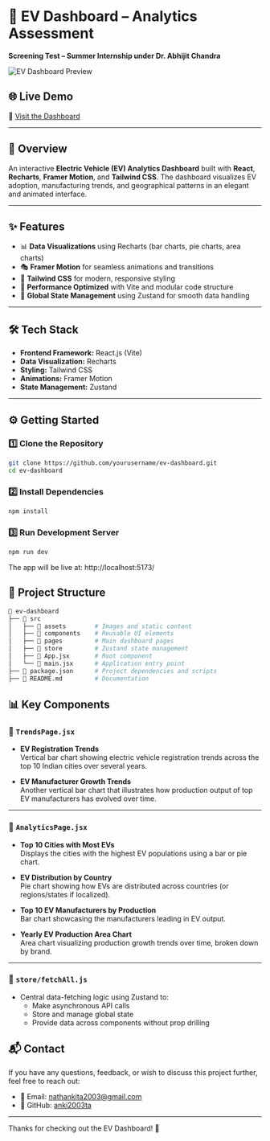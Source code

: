 # 🚗 EV Dashboard – Analytics Assessment  
**Screening Test – Summer Internship under Dr. Abhijit Chandra**

![EV Dashboard Preview](https://github.com/user-attachments/assets/01ff6e9a-774b-4d13-bdac-6304eb6de34f)

## 🌐 Live Demo  
🔗 [Visit the Dashboard](https://ev-dashboard-xi.vercel.app/) <!-- Replace with your actual deployment URL -->

---

## 📌 Overview  
An interactive **Electric Vehicle (EV) Analytics Dashboard** built with **React**, **Recharts**, **Framer Motion**, and **Tailwind CSS**. The dashboard visualizes EV adoption, manufacturing trends, and geographical patterns in an elegant and animated interface.

---

## ✨ Features  
- 📊 **Data Visualizations** using Recharts (bar charts, pie charts, area charts)  
- 🎭 **Framer Motion** for seamless animations and transitions  
- 🎨 **Tailwind CSS** for modern, responsive styling  
- 🚀 **Performance Optimized** with Vite and modular code structure  
- 🔄 **Global State Management** using Zustand for smooth data handling  

---

## 🛠️ Tech Stack  
- **Frontend Framework:** React.js (Vite)  
- **Data Visualization:** Recharts  
- **Styling:** Tailwind CSS  
- **Animations:** Framer Motion  
- **State Management:** Zustand  

---

## ⚙️ Getting Started  

### 1️⃣ Clone the Repository
```bash
git clone https://github.com/yourusername/ev-dashboard.git
cd ev-dashboard
```
### 2️⃣ Install Dependencies
```bash
npm install
```
### 3️⃣ Run Development Server
```bash
npm run dev
```
The app will be live at: http://localhost:5173/
## 📁 Project Structure
```bash
📂 ev-dashboard
├── 📁 src
│   ├── 📁 assets        # Images and static content
│   ├── 📁 components    # Reusable UI elements
│   ├── 📁 pages         # Main dashboard pages
│   ├── 📁 store         # Zustand state management
│   ├── 📄 App.jsx       # Root component
│   └── 📄 main.jsx      # Application entry point
├── 📄 package.json      # Project dependencies and scripts
├── 📄 README.md         # Documentation
```
## 📊 Key Components

### 📍 `TrendsPage.jsx`
- **EV Registration Trends**  
  Vertical bar chart showing electric vehicle registration trends across the top 10 Indian cities over several years.

- **EV Manufacturer Growth Trends**  
  Another vertical bar chart that illustrates how production output of top EV manufacturers has evolved over time.

---

### 📍 `AnalyticsPage.jsx`
- **Top 10 Cities with Most EVs**  
  Displays the cities with the highest EV populations using a bar or pie chart.

- **EV Distribution by Country**  
  Pie chart showing how EVs are distributed across countries (or regions/states if localized).

- **Top 10 EV Manufacturers by Production**  
  Bar chart showcasing the manufacturers leading in EV output.

- **Yearly EV Production Area Chart**  
  Area chart visualizing production growth trends over time, broken down by brand.

---

### 🧠 `store/fetchAll.js`
- Central data-fetching logic using Zustand to:
  - Make asynchronous API calls
  - Store and manage global state
  - Provide data across components without prop drilling
## 📬 Contact

If you have any questions, feedback, or wish to discuss this project further, feel free to reach out:

- 📧 Email: [nathankita2003@gmail.com](mailto:nathankita2003@gmail.com)
- 💼 GitHub: [anki2003ta](https://github.com/anki2003ta)

---

 Thanks for checking out the EV Dashboard! 🚀
